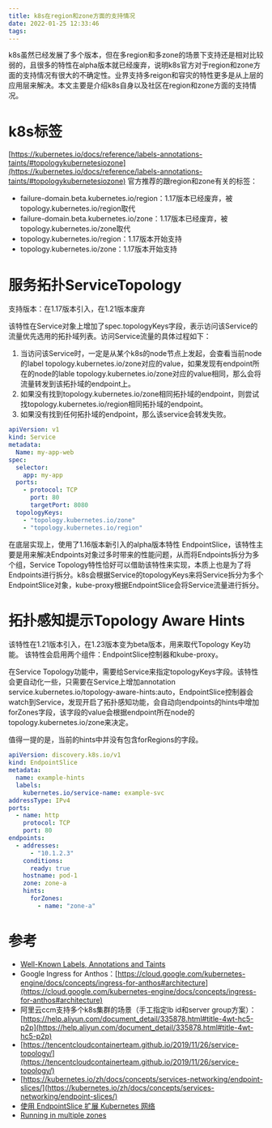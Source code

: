 ```yaml
---
title: k8s在region和zone方面的支持情况
date: 2022-01-25 12:33:46
tags:
---
```


k8s虽然已经发展了多个版本，但在多region和多zone的场景下支持还是相对比较弱的，且很多的特性在alpha版本就已经废弃，说明k8s官方对于region和zone方面的支持情况有很大的不确定性。业界支持多reigon和容灾的特性更多是从上层的应用层来解决。本文主要是介绍k8s自身以及社区在region和zone方面的支持情况。

# k8s标签
[https://kubernetes.io/docs/reference/labels-annotations-taints/#topologykubernetesiozone](https://kubernetes.io/docs/reference/labels-annotations-taints/#topologykubernetesiozone)
官方推荐的跟region和zone有关的标签：

- failure-domain.beta.kubernetes.io/region：1.17版本已经废弃，被topology.kubernetes.io/region取代
- failure-domain.beta.kubernetes.io/zone：1.17版本已经废弃，被topology.kubernetes.io/zone取代
- topology.kubernetes.io/region：1.17版本开始支持
- topology.kubernetes.io/zone：1.17版本开始支持

# 服务拓扑ServiceTopology
支持版本：在1.17版本引入，在1.21版本废弃

该特性在Service对象上增加了spec.topologyKeys字段，表示访问该Service的流量优先选用的拓扑域列表。访问Service流量的具体过程如下：

1. 当访问该Service时，一定是从某个k8s的node节点上发起，会查看当前node的label topology.kubernetes.io/zone对应的value，如果发现有endpoint所在的node的lable topology.kubernetes.io/zone对应的value相同，那么会将流量转发到该拓扑域的endpoint上。
1. 如果没有找到topology.kubernetes.io/zone相同拓扑域的endpoint，则尝试找topology.kubernetes.io/region相同拓扑域的endpoint。
1. 如果没有找到任何拓扑域的endpoint，那么该service会转发失败。
```yaml
apiVersion: v1
kind: Service
metadata:
  Name: my-app-web
spec:
  selector:
    app: my-app
  ports:
    - protocol: TCP
      port: 80
      targetPort: 8080
  topologyKeys:
    - "topology.kubernetes.io/zone"
    - "topology.kubernetes.io/region"
```
在底层实现上，使用了1.16版本新引入的alpha版本特性 EndpointSlice，该特性主要是用来解决Endpoints对象过多时带来的性能问题，从而将Endpoints拆分为多个组，Service Topology特性恰好可以借助该特性来实现，本质上也是为了将Endpoints进行拆分。k8s会根据Service的topologyKeys来将Service拆分为多个EndpointSlice对象，kube-proxy根据EndpointSlice会将Service流量进行拆分。

# 拓扑感知提示Topology Aware Hints
该特性在1.21版本引入，在1.23版本变为beta版本，用来取代Topology Key功能。
该特性会启用两个组件：EndpointSlice控制器和kube-proxy。

在Service Topology功能中，需要给Service来指定topologyKeys字段。该特性会更自动化一些，只需要在Service上增加annotation service.kubernetes.io/topology-aware-hints:auto，EndpointSlice控制器会watch到Service，发现开启了拓扑感知功能，会自动向endpoints的hints中增加forZones字段，该字段的value会根据endpoint所在node的topology.kubernetes.io/zone来决定。

值得一提的是，当前的hints中并没有包含forRegions的字段。
```yaml
apiVersion: discovery.k8s.io/v1
kind: EndpointSlice
metadata:
  name: example-hints
  labels:
    kubernetes.io/service-name: example-svc
addressType: IPv4
ports:
  - name: http
    protocol: TCP
    port: 80
endpoints:
  - addresses:
      - "10.1.2.3"
    conditions:
      ready: true
    hostname: pod-1
    zone: zone-a
    hints:
      forZones:
        - name: "zone-a"
```

# 参考

- [Well-Known Labels, Annotations and Taints]()
- Google Ingress for Anthos：[https://cloud.google.com/kubernetes-engine/docs/concepts/ingress-for-anthos#architecture](https://cloud.google.com/kubernetes-engine/docs/concepts/ingress-for-anthos#architecture)
- 阿里云ccm支持多个k8s集群的场景（手工指定lb id和server group方案）：[https://help.aliyun.com/document_detail/335878.html#title-4wt-hc5-p2p](https://help.aliyun.com/document_detail/335878.html#title-4wt-hc5-p2p)
- [https://tencentcloudcontainerteam.github.io/2019/11/26/service-topology/](https://tencentcloudcontainerteam.github.io/2019/11/26/service-topology/)
- [https://kubernetes.io/zh/docs/concepts/services-networking/endpoint-slices/](https://kubernetes.io/zh/docs/concepts/services-networking/endpoint-slices/)
- [使用 EndpointSlice 扩展 Kubernetes 网络](https://zhuanlan.zhihu.com/p/245165617)
- [Running in multiple zones](https://kubernetes.io/docs/setup/best-practices/multiple-zones/)

